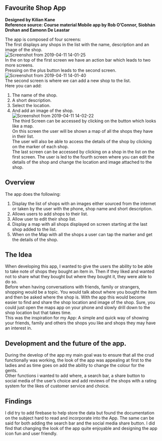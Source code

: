 ## Favourite Shop App

**Designed by Kilian Kane** <br>
**Reference source: Course material Mobile app by Rob O’Connor, Siobhán Drohan and Eamonn De Leastar** 

The app is composed of four screens:<br> 
The first displays any shops in the list with the name, description and an image of the shop.<br>
![Screenshot from 2019-04-11 14-01-25](https://user-images.githubusercontent.com/35728434/55959766-55a67200-5c63-11e9-8099-cbee347ac210.png)<br>
In the on top of the first screen we have an action bar which leads to two more screens.<br>
Pressing on the plus button leads to the second screen.<br>
![Screenshot from 2019-04-11 14-01-40](https://user-images.githubusercontent.com/35728434/55960314-60add200-5c64-11e9-9a3e-95972cf56aeb.png)<br>
The second screen is where we can add a new shop to the list.<br>
Here you can add:
1. The name of the shop.
2. A short description.
3. Select the location.
4. And add an image of the shop.<br>
![Screenshot from 2019-04-11 14-02-22](https://user-images.githubusercontent.com/35728434/55960344-74f1cf00-5c64-11e9-965b-0de3f0cc996b.png)<br>
The third Screen can be accessed by clicking on the button which looks like a map.<br> 
On this screen the user will be shown a map of all the shops they have in their list.<br>
The user will also be able to access the details of the shop by clicking on the marker of each shop.<br>
The last screen can be accessed by clicking on a shop in the list on the first screen. The user is led to the fourth screen where you can edit the details of the shop and change the location and image attached to the shop. <br> 

## Overview
The app does the following:

1. Display the list of shops with an images either sourced from the internet or taken by the user with the phone, shop name and short description.
2. Allows users to add shops to their list.
3. Allow user to edit their shop list.
4. Display a map with all shops displayed on screen starting at the last shop added to the list.
5. When on the Map with all the shops a user can tap the marker and get the details of the shop.

## The Idea

When developing this app, I wanted to give the users the ability to be able to take note of shops they bought an item in. Then if they liked and wanted not to share what they bought but where they bought it, they were able to do so.<br>
Before when having conversations with friends, family or strangers, shopping would be a topic. You would talk about where you bought the item and then be asked where the shop is. With the app this would become easier to find and share the shop location and image of the shop. Sure, you could just open the maps app on your phone and slowly drill down to the shop location but that takes time.<br>
This was the inspiration for my App: A simple and quick way of showing your friends, family and others the shops you like and shops they may have an interest in.                

## Development and the future of the app.
During the develop of the app my main goal was to ensure that all the crud functionally was working, the look of the app was appealing at first to the ladies and as time goes on add the ability to change the colour for the gents.<br>
Other functions i wanted to add where, a search bar, a share button to social media of the user’s choice and add reviews of the shops with a rating system for the likes of customer service and choice. 

## Findings
I did try to add firebase to help store the data but found the documentation on the subject hard to read and incorporate into the App. The same can be said for both adding the search bar and the social media share button. I did find that changing the look of the app quite enjoyable and designing the app icon fun and user friendly.


